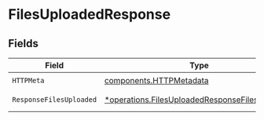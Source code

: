 # FilesUploadedResponse


## Fields

| Field                                                                                                           | Type                                                                                                            | Required                                                                                                        | Description                                                                                                     |
| --------------------------------------------------------------------------------------------------------------- | --------------------------------------------------------------------------------------------------------------- | --------------------------------------------------------------------------------------------------------------- | --------------------------------------------------------------------------------------------------------------- |
| `HTTPMeta`                                                                                                      | [components.HTTPMetadata](../../models/components/httpmetadata.md)                                              | :heavy_check_mark:                                                                                              | N/A                                                                                                             |
| `ResponseFilesUploaded`                                                                                         | [*operations.FilesUploadedResponseFilesUploaded](../../models/operations/filesuploadedresponsefilesuploaded.md) | :heavy_minus_sign:                                                                                              | File upload completed.                                                                                          |